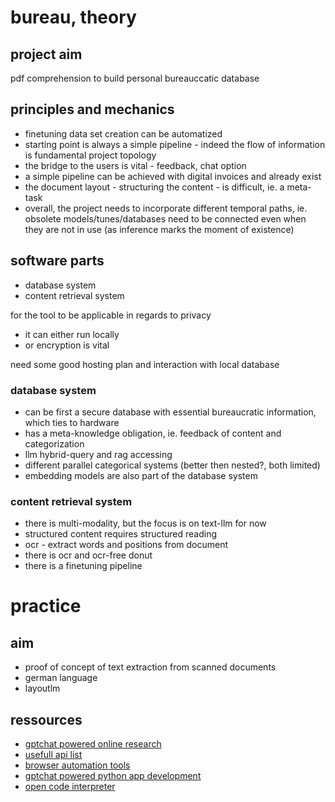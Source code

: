 # bureau, theory

## project aim
pdf comprehension to build personal bureauccatic database

## principles and mechanics

- finetuning data set creation can be automatized
- starting point is always a simple pipeline - indeed the flow of information is fundamental project topology
- the bridge to the users is vital - feedback, chat option
- a simple pipeline can be achieved with digital invoices and already exist
- the document layout - structuring the content - is difficult, ie. a meta-task
- overall, the project needs to incorporate different temporal paths, ie. obsolete models/tunes/databases need to be connected even when they are not in use (as inference marks the moment of existence)

## software parts
- database system
- content retrieval system


for the tool to be applicable in regards to privacy
- it can either run locally
- or encryption is vital

need some good hosting plan and interaction with local database
### database system

- can be first a secure database with essential bureaucratic information, which ties to hardware
- has a meta-knowledge obligation, ie. feedback of content and categorization
- llm hybrid-query and rag accessing
- different parallel categorical systems (better then nested?, both limited)
- embedding models are also part of the database system

### content retrieval system

- there is multi-modality, but the focus is on text-llm for now
- structured content requires structured reading
- ocr - extract words and positions from document
- there is ocr and ocr-free donut
- there is a finetuning pipeline

# practice

## aim

- proof of concept of text extraction from scanned documents
- german language
- layoutlm

## ressources
- [gptchat powered online research](https://github.com/assafelovic/gpt-researcher)
- [usefull api list](https://github.com/public-apis/public-apis)
- [browser automation tools](https://github.com/angrykoala/awesome-browser-automation)
- [gptchat powered python app development](https://github.com/Pythagora-io/gpt-pilot)
- [open code interpreter](https://github.com/shroominic/codeinterpreter-api)
